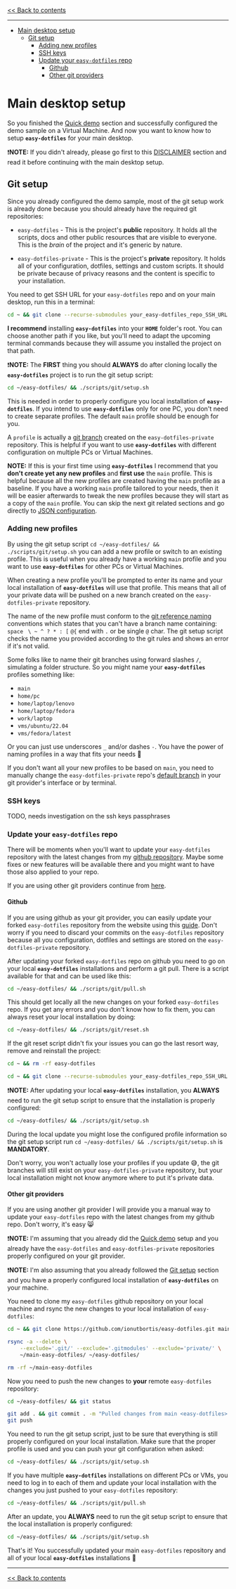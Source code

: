 <!-- start header -->

[<< Back to contents][contents doc url]

---

<!-- end header -->

<!-- start TOC -->

- [Main desktop setup](#main-desktop-setup)
  - [Git setup](#git-setup)
    - [Adding new profiles](#adding-new-profiles)
    - [SSH keys](#ssh-keys)
    - [Update your `easy-dotfiles` repo](#update-your-easy-dotfiles-repo)
      - [Github](#github)
      - [Other git providers](#other-git-providers)

<!-- end TOC -->

# Main desktop setup

So you finished the [Quick demo][quick demo doc url] section and successfully configured the demo sample on a Virtual Machine. And now you want to know how to setup **`easy-dotfiles`** for your main desktop.

:exclamation:**NOTE:** If you didn't already, please go first to this [DISCLAIMER][disclaimer doc url] section and read it before continuing with the main desktop setup.

## Git setup

Since you already configured the demo sample, most of the git setup work is already done because you should already have the required git repositories:

- `easy-dotfiles` - This is the project's **public** repository. It holds all the scripts, docs and other public resources that are visible to everyone. This is the _brain_ of the project and it's generic by nature.

- `easy-dotfiles-private` - This is the project's **private** repository. It holds all of your configuration, dotfiles, settings and custom scripts. It should be private because of privacy reasons and the content is specific to your installation.

You need to get SSH URL for your `easy-dotfiles` repo and on your main desktop, run this in a terminal:

```sh
cd ~ && git clone --recurse-submodules your_easy-dotfiles_repo_SSH_URL
```

**I recommend** installing **`easy-dotfiles`** into your **`HOME`** folder's root. You can choose another path if you like, but you'll need to adapt the upcoming terminal commands because they will assume you installed the project on that path.

:exclamation:**NOTE:** The **FIRST** thing you should **ALWAYS** do after cloning locally the **`easy-dotfiles`** project is to run the git setup script:

```sh
cd ~/easy-dotfiles/ && ./scripts/git/setup.sh
```

This is needed in order to properly configure you local installation of **`easy-dotfiles`**. If you intend to use **`easy-dotfiles`** only for one PC, you don't need to create separate profiles. The default `main` profile should be enough for you.

A `profile` is actually a [git branch](https://docs.github.com/en/pull-requests/collaborating-with-pull-requests/proposing-changes-to-your-work-with-pull-requests/about-branches) created on the `easy-dotfiles-private` repository. This is helpful if you want to use **`easy-dotfiles`** with different configuration on multiple PCs or Virtual Machines.

**NOTE:** If this is your first time using **`easy-dotfiles`** I recommend that you **don't create yet any new profiles** and **first use** the `main` profile. This is helpful because all the new profiles are created having the `main` profile as a baseline. If you have a working `main` profile tailored to your needs, then it will be easier afterwards to tweak the new profiles because they will start as a copy of the `main` profile. You can skip the next git related sections and go directly to [JSON configuration][json configuration doc url].

### Adding new profiles

By using the git setup script `cd ~/easy-dotfiles/ && ./scripts/git/setup.sh` you can add a new profile or switch to an existing profile. This is useful when you already have a working `main` profile and you want to use **`easy-dotfiles`** for other PCs or Virtual Machines.

When creating a new profile you'll be prompted to enter its name and your local installation of **`easy-dotfiles`** will use that profile. This means that all of your private data will be pushed on a new branch created on the `easy-dotfiles-private` repository.

The name of the new profile must conform to the [git reference naming](https://git-scm.com/docs/git-check-ref-format) conventions which states that you can't have a branch name containing: `space` ` \ ~ ^ ? * : [` `@{` end with `.` or be single `@` char. The git setup script checks the name you provided according to the git rules and shows an error if it's not valid.

Some folks like to name their git branches using forward slashes `/`, simulating a folder structure. So you might name your **`easy-dotfiles`** profiles something like:

- `main`
- `home/pc`
- `home/laptop/lenovo`
- `home/laptop/fedora`
- `work/laptop`
- `vms/ubuntu/22.04`
- `vms/fedora/latest`

Or you can just use underscores `_` and/or dashes `-`. You have the power of naming profiles in a way that fits your needs :muscle:

If you don't want all your new profiles to be based on `main`, you need to manually change the `easy-dotfiles-private` repo's [default branch](https://docs.github.com/en/repositories/configuring-branches-and-merges-in-your-repository/managing-branches-in-your-repository/changing-the-default-branch) in your git provider's interface or by terminal.

### SSH keys

TODO, needs investigation on the ssh keys passphrases

### Update your `easy-dotfiles` repo

There will be moments when you'll want to update your `easy-dotfiles` repository with the latest changes from my [github repository](https://github.com/ionutbortis/easy-dotfiles). Maybe some fixes or new features will be available there and you might want to have those also applied to your repo.

If you are using other git providers continue from [here](#other-git-providers).

#### Github

If you are using github as your git provider, you can easily update your forked `easy-dotfiles` repository from the website using this [guide](https://docs.github.com/en/pull-requests/collaborating-with-pull-requests/working-with-forks/syncing-a-fork). Don't worry if you need to discard your commits on the `easy-dotfiles` repository because all you configuration, dotfiles and settings are stored on the `easy-dotfiles-private` repository.

After updating your forked `easy-dotfiles` repo on github you need to go on your local **`easy-dotfiles`** installations and perform a git pull. There is a script available for that and can be used like this:

```sh
cd ~/easy-dotfiles/ && ./scripts/git/pull.sh
```

This should get locally all the new changes on your forked `easy-dotfiles` repo. If you get any errors and you don't know how to fix them, you can always reset your local installation by doing:

```sh
cd ~/easy-dotfiles/ && ./scripts/git/reset.sh
```

If the git reset script didn't fix your issues you can go the last resort way, remove and reinstall the project:

```sh
cd ~ && rm -rf easy-dotfiles

cd ~ && git clone --recurse-submodules your_easy-dotfiles_repo_SSH_URL
```

:exclamation:**NOTE:** After updating your local **`easy-dotfiles`** installation, you **ALWAYS** need to run the git setup script to ensure that the installation is properly configured:

```sh
cd ~/easy-dotfiles/ && ./scripts/git/setup.sh
```

During the local update you might lose the configured profile information so the git setup script run `cd ~/easy-dotfiles/ && ./scripts/git/setup.sh` is **MANDATORY**.

Don't worry, you won't actually lose your profiles if you update :sweat_smile:, the git branches will still exist on your `easy-dotfiles-private` repository, but your local installation might not know anymore where to put it's private data.

#### Other git providers

If you are using another git provider I will provide you a manual way to update your `easy-dotfiles` repo with the latest changes from my github repo. Don't worry, it's easy :smile_cat:

:exclamation:**NOTE:** I'm assuming that you already did the [Quick demo][quick demo doc url] setup and you already have the `easy-dotfiles` and `easy-dotfiles-private` repositories properly configured on your git provider.

:exclamation:**NOTE:** I'm also assuming that you already followed the [Git setup](#git-setup) section and you have a properly configured local installation of **`easy-dotfiles`** on your machine.

You need to clone my `easy-dotfiles` github repository on your local machine and rsync the new changes to your local installation of `easy-dotfiles`:

```sh
cd ~ && git clone https://github.com/ionutbortis/easy-dotfiles.git main-easy-dotfiles

rsync -a --delete \
    --exclude='.git/' --exclude='.gitmodules' --exclude='private/' \
    ~/main-easy-dotfiles/ ~/easy-dotfiles/

rm -rf ~/main-easy-dotfiles
```

Now you need to push the new changes to **your** remote `easy-dotfiles` repository:

```sh
cd ~/easy-dotfiles/ && git status

git add . && git commit . -m "Pulled changes from main <easy-dotfiles> github repo"
git push
```

You need to run the git setup script, just to be sure that everything is still properly configured on your local installation. Make sure that the proper profile is used and you can push your git configuration when asked:

```sh
cd ~/easy-dotfiles/ && ./scripts/git/setup.sh
```

If you have multiple **`easy-dotfiles`** installations on different PCs or VMs, you need to log in to each of them and update your local installation with the changes you just pushed to your `easy-dotfiles` repository:

```sh
cd ~/easy-dotfiles/ && ./scripts/git/pull.sh
```

After an update, you **ALWAYS** need to run the git setup script to ensure that the local installation is properly configured:

```sh
cd ~/easy-dotfiles/ && ./scripts/git/setup.sh
```

That's it! You successfully updated your main `easy-dotfiles` repository and all of your local **`easy-dotfiles`** installations :partying_face:

<!-- start footer -->

---

[<< Back to contents][contents doc url]

<!-- end footer -->

<!-- start links -->

[sample folder]: ../sample
[sample config folder]: ../sample/config
[sample data folder]: ../sample/data
[sample scripts folder]: ../sample/scripts
[sample common setup script]: ../sample/scripts/common/setup.sh
[apps config json]: ../sample/config/apps/config.json
[apps data folder]: ../sample/data/apps
[extensions config json]: ../sample/config/extensions/config.json
[extensions data folder]: ../sample/data/extensions
[keybindings config json]: ../sample/config/keybindings/config.json
[keybindings data folder]: ../sample/data/keybindings
[misc config json]: ../sample/config/misc/config.json
[misc data folder]: ../sample/data/misc
[tweaks config json]: ../sample/config/tweaks/config.json
[tweaks data folder]: ../sample/data/tweaks

<!-- -->

[main scripts]: ../scripts
[install script]: ../scripts/install.sh
[export script]: ../scripts/export.sh
[import script]: ../scripts/import.sh
[remove script]: ../scripts/remove.sh
[git setup script]: ../scripts/git/setup.sh
[git push script]: ../scripts/git/push.sh
[git pull script]: ../scripts/git/pull.sh
[git reset script]: ../scripts/git/reset.sh
[anacron setup script]: ../scripts/anacron/setup.sh
[common setup script]: ../scripts/common/setup.sh
[defaults script]: ../sample/scripts/defaults.sh
[jidea install script]: ../sample/scripts/apps/jidea-install.sh
[fedora setup script]: ../sample/scripts/fedora/setup.sh
[ubuntu setup script]: ../sample/scripts/ubuntu/setup.sh

<!-- -->

[contents doc url]: ./README.md
[disclaimer doc url]: ./disclaimer.md#disclaimer
[quick demo doc url]: ./quick-demo.md#quick-demo
[main desktop setup doc url]: ./main-desktop-setup.md#main-desktop-setup
[json configuration doc url]: ./json-configuration.md#json-configuration
[shell scripts doc url]: ./shell-scripts.md#shell-scripts
[common setup script doc url]: ./shell-scripts.md#public-commonsetupsh-script
[private common setup script doc url]: ./shell-scripts.md#private-commonsetupsh-script
[distro specific setup script doc url]: ./shell-scripts.md#private-distro-specific-setupsh-script
[export script doc url]: ./shell-scripts.md#exportsh
[import script doc url]: ./shell-scripts.md#importsh
[install script doc url]: ./shell-scripts.md#installsh
[git scripts doc url]: ./shell-scripts.md#git-scripts
[distro setup scripts doc url]: ./shell-scripts.md#private-distro-specific-setupsh-script
[anacron setup script doc url]: ./shell-scripts.md#anacron-setup
[automatic actions doc url]: ./automatic-actions.md#scheduling-automatic-actions
[tips and tricks doc url]: ./tips-and-tricks.md#tips--tricks

<!-- end links -->
